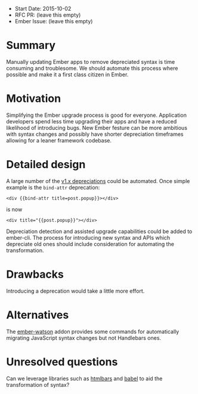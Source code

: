 - Start Date: 2015-10-02
- RFC PR: (leave this empty)
- Ember Issue: (leave this empty)

# Summary

Manually updating Ember apps to remove depreciated syntax is time consuming and
troublesome. We should automate this process where possible and make it a first
class citizen in Ember.

# Motivation

Simplifying the Ember upgrade process is good for everyone. Application developers spend less
time upgrading their apps and have a reduced likelihood of introducing bugs. New Ember festure 
can be more ambitious with syntax changes and possibly have shorter depreciation timeframes 
allowing for a leaner framework codebase.

# Detailed design

A large number of the [v1.x depreciations](http://emberjs.com/deprecations/v1.x/) could be
automated. Once simple example is the `bind-attr` deprecation:

`<div {{bind-attr title=post.popup}}></div>`

is now

`<div title="{{post.popup}}"></div>`

Depreciation detection and assisted upgrade capabilities could be added to ember-cli. The
process for introducing new syntax and APIs which depreciate old ones should include
consideration for automating the transformation.

# Drawbacks

Introducing a deprecation would take a little more effort.

# Alternatives

The [ember-watson](https://github.com/abuiles/ember-watson) addon provides some commands for
automatically migrating JavaScript syntax changes but not Handlebars ones.

# Unresolved questions

Can we leverage libraries such as [htmlbars](https://github.com/tildeio/htmlbars) and
[babel](https://github.com/babel/babel) to aid the transformation of syntax?
